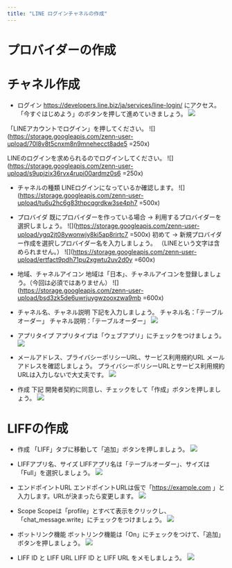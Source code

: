 ```yaml
---
title: "LINE ログインチャネルの作成"
---
```


# プロバイダーの作成

# チャネル作成
- ログイン
https://developers.line.biz/ja/services/line-login/ にアクセス。
「今すぐはじめよう」のボタンを押して進めていきましょう。
![](https://storage.googleapis.com/zenn-user-upload/kk09ycv3181bxkla6mi8vozaysvd)

「LINEアカウントでログイン」を押してください。
![](https://storage.googleapis.com/zenn-user-upload/70l8v8t5cnxm8n9mnehecct8ade5 =250x)

LINEのログインを求められるのでログインしてください。
![](https://storage.googleapis.com/zenn-user-upload/s9upjzix36rvx4rupi00ardmz0s6 =250x)

- チャネルの種類
LINEログインになっているか確認します。
![](https://storage.googleapis.com/zenn-user-upload/tu6u2hc6g83thpcqgrdkw3se4ph7 =500x)

- プロバイダ
既にプロバイダーを作っている場合 → 利用するプロバイダーを選択しましょう。
![](https://storage.googleapis.com/zenn-user-upload/ygq2jt08ywonwjy8ki5ap8rirtc7 =500x)
初めて → 新規プロバイダー作成を選択しプロバイダー名を入力しましょう。
（LINEという文字は含められません。）
![](https://storage.googleapis.com/zenn-user-upload/ertfact9pdh71pu2xgwtu2uv2d0y =600x)

- 地域、チャネルアイコン
地域は「日本」、チャネルアイコンを登録しましょう。（今回は必須ではありません）
![](https://storage.googleapis.com/zenn-user-upload/bsd3zk5de6uwrjuygwzooxzwa9mb =600x)

- チャネル名、チャネル説明
下記を入力しましょう。
チャネル名：「テーブルオーダー」
チャネル説明：「テーブルオーダー」
![](https://storage.googleapis.com/zenn-user-upload/97icg052ett2dzquwan8l68pelsa)

- アプリタイプ
アプリタイプは「ウェブアプリ」にチェックをつけましょう。
![](https://storage.googleapis.com/zenn-user-upload/xi654rczexr7dabdutg5uj5ljrjw)

- メールアドレス、プライバシーポリシーURL、サービス利用規約URL
メールアドレスを確認しましょう。
プライバシーポリシーURLとサービス利用規約URLは入力しないで大丈夫です。
![](https://storage.googleapis.com/zenn-user-upload/99cgwnkz1s27xti6jtakdg87ijdr)

- 作成
下記 開発者契約に同意し、チェックをして「作成」ボタンを押しましょう。
![](https://storage.googleapis.com/zenn-user-upload/o6zjh4ihmtazma4lm2xxs0qvclix)

# LIFFの作成
- 作成
「LIFF」タブに移動して「追加」ボタンを押しましょう。
![](https://storage.googleapis.com/zenn-user-upload/lafgohpi6jrva9gfltyej6073a5u)

- LIFFアプリ名、サイズ
LIFFアプリ名は「テーブルオーダー」、サイズは「Full」を選択しましょう。
![](https://storage.googleapis.com/zenn-user-upload/22b3fcomq2wm2adzumynfubekgto)

- エンドポイントURL
エンドポイントURLは仮で「https://example.com 」と入力します。URLが決まったら変更します。
![](https://storage.googleapis.com/zenn-user-upload/1cwbw25kf8chkf7rx56zt72ura10)

- Scope
Scopeは「profile」とすべて表示をクリックし、「chat_message.write」にチェックをつけましょう。
![](https://storage.googleapis.com/zenn-user-upload/ojmcafkfz0yc9njc15b60c2eh7wn)

- ボットリンク機能
ボットリンク機能は「On」にチェックをつけて、「追加」ボタンを押しましょう。
![](https://storage.googleapis.com/zenn-user-upload/3qin3g2dilsn0k3e3io8j27kai9p)

- LIFF ID と LIFF URL
LIFF ID と LIFF URL をメモしましょう。
![](https://storage.googleapis.com/zenn-user-upload/xept4q6oi29q68tba0v05yteek86)

